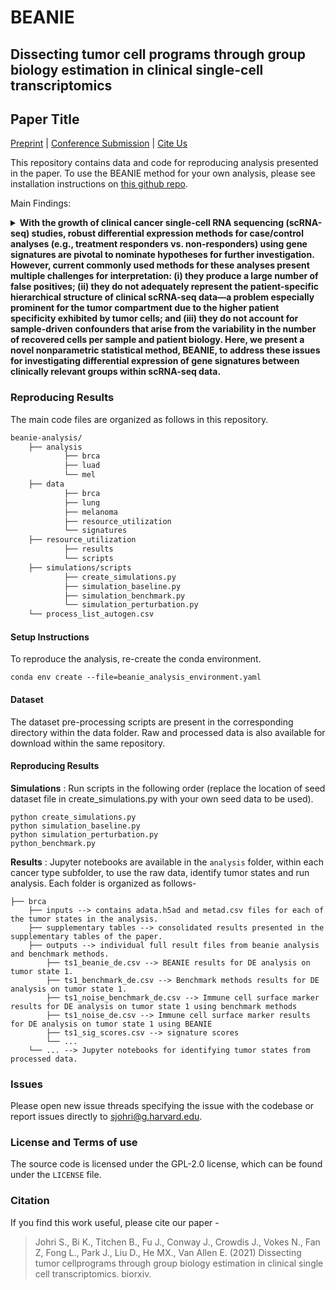 # BEANIE

## Dissecting tumor cell programs through group biology estimation in clinical single-cell transcriptomics


## Paper Title

[Preprint](https://www.biorxiv.org/content/10.1101/2021.10.22.465130v2.full) | [Conference Submission](https://aacrjournals.org/cancerres/article/83/7_Supplement/1120/722439/Abstract-1120-Dissecting-tumor-cell-programs) | [Cite Us](link)

This repository contains data and code for reproducing analysis presented in the paper. To use the BEANIE method for your own analysis, please see installation instructions on [this github repo](https://github.com/vanallenlab/beanie). 

Main Findings:
<details>
    
  <summary>
      <b>With the growth of clinical cancer single-cell RNA sequencing (scRNA-seq) studies, robust differential expression methods for case/control analyses (e.g., treatment responders vs. non-responders) using gene signatures are pivotal to nominate hypotheses for further investigation. However, current commonly used methods for these analyses present multiple challenges for interpretation: (i) they produce a large number of false positives; (ii) they do not adequately represent the patient-specific hierarchical structure of clinical scRNA-seq data—a problem especially prominent for the tumor compartment due to the higher patient specificity exhibited by tumor cells; and (iii) they do not account for sample-driven confounders that arise from the variability in the number of recovered cells per sample and patient biology. Here, we present a novel nonparametric statistical method, BEANIE, to address these issues for investigating differential expression of gene signatures between clinically relevant groups within scRNA-seq data.</b>
  </summary>

1. We benchmark BEANIE's performance relative to conventional methods used in differential gene signature expression analysis scRNA-seq datasets using simulated datasets, and find superior sensitivity-specificity trade-off.
2. We demonstrate BEANIE's use in real-world clinical datasets in breast cancer, lung cancer and melanoma.
3. Overall, BEANIE provides a methodological strategy to inform biological insights into unique and shared differentially expressed gene signatures across different tumor states, with utility in single-study, meta-analysis, and cross-validation across cell types.
</details>

<!-- ### Updates
 -->

### Reproducing Results
The main code files are organized as follows in this repository.

```bash
beanie-analysis/
	├── analysis
    		├── brca
    		├── luad
    		└── mel
	├── data
    		├── brca
    		├── lung
    		├── melanoma
    		├── resource_utilization
    		└── signatures
	├── resource_utilization
    		├── results
    		└── scripts
	├── simulations/scripts
    		├── create_simulations.py
    		├── simulation_baseline.py
    		├── simulation_benchmark.py
    		└── simulation_perturbation.py
	└── process_list_autogen.csv
```

#### Setup Instructions
To reproduce the analysis, re-create the conda environment.

```
conda env create --file=beanie_analysis_environment.yaml
```

#### Dataset
The dataset pre-processing scripts are present in the corresponding directory within the data folder. Raw and processed data is also available for download within the same repository.

#### Reproducing Results

**Simulations** : Run scripts in the following order (replace the location of seed dataset file in create_simulations.py with your own seed data to be used).
```
python create_simulations.py
python simulation_baseline.py
python simulation_perturbation.py
python_benchmark.py
```

**Results** : Jupyter notebooks are available in the `analysis` folder, within each cancer type subfolder, to use the raw data, identify tumor states and run analysis. Each folder is organized as follows-

	├── brca
        ├── inputs --> contains adata.h5ad and metad.csv files for each of the tumor states in the analysis.
        ├── supplementary tables --> consolidated results presented in the supplementary tables of the paper.
        ├── outputs --> individual full result files from beanie analysis and benchmark methods.
            ├── ts1_beanie_de.csv --> BEANIE results for DE analysis on tumor state 1.
            ├── ts1_benchmark_de.csv --> Benchmark methods results for DE analysis on tumor state 1.
            ├── ts1_noise_benchmark_de.csv --> Immune cell surface marker results for DE analysis on tumor state 1 using benchmark methods
            ├── ts1_noise_de.csv --> Immune cell surface marker results for DE analysis on tumor state 1 using BEANIE
            ├── ts1_sig_scores.csv --> signature scores  
            └── ...
        └── ... --> Jupyter notebooks for identifying tumor states from processed data.

### Issues
Please open new issue threads specifying the issue with the codebase or report issues directly to sjohri@g.harvard.edu.

### License and Terms of use
The source code is licensed under the GPL-2.0 license, which can be found under the `LICENSE` file. 

### Citation

If you find this work useful, please cite our paper -

>Johri S., Bi K., Titchen B., Fu J., Conway J., Crowdis J., Vokes N., Fan Z, Fong L., Park J., Liu D., He MX., Van Allen E. (2021) Dissecting tumor cellprograms through group biology estimation in clinical single cell transcriptomics. biorxiv.
